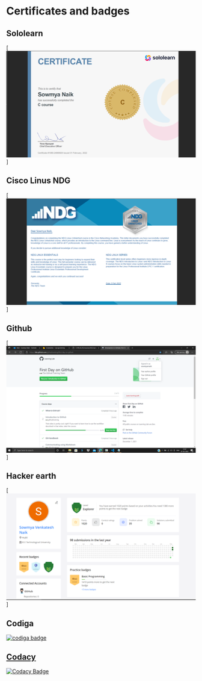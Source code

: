 # Certificates and badges
 ## Sololearn
  [![Sololearn](https://github.com/sowmyavnaik/sowmyavnaik-M1_ProjectGoal_Application/blob/main/0_Certificates/Sololearn.png)]

 ## Cisco Linus NDG 
  [![linux_NDG](https://github.com/sowmyavnaik/sowmyavnaik-M1_ProjectGoal_Application/blob/main/0_Certificates/LinuxNDG.png)]

 ## Github
  [![Github_learn](https://github.com/sowmyavnaik/sowmyavnaik-M1_ProjectGoal_Application/blob/main/0_Certificates/Github.png)]

 ## Hacker earth
  [![Hacker_earth](https://github.com/sowmyavnaik/sowmyavnaik-M1_ProjectGoal_Application/blob/main/0_Certificates/Hackerearth.png)]

 ## Codiga
  <a href="https://app.codiga.io/public/user/github/sowmyavnaik">
   <img src="https://api.codiga.io/public/badge/user/github/sowmyavnaik?style=light" alt="codiga badge" />

 ## Codacy
  [![Codacy Badge](https://app.codacy.com/project/badge/Grade/9ddc8368d3e843208bafec13dfec4147)](https://www.codacy.com/gh/sowmyavnaik/sowmyavnaik-M1_ProjectGoal_Application/dashboard?utm_source=github.com&amp;utm_medium=referral&amp;utm_content=sowmyavnaik/sowmyavnaik-M1_ProjectGoal_Application&amp;utm_campaign=Badge_Grade)
